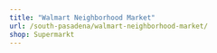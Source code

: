 ```yaml
---
title: "Walmart Neighborhood Market"
url: /south-pasadena/walmart-neighborhood-market/
shop: Supermarkt
---
```

